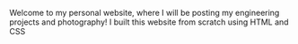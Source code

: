 Welcome to my personal website, where I will be posting my engineering projects and photography! I built this website from scratch using HTML and CSS
